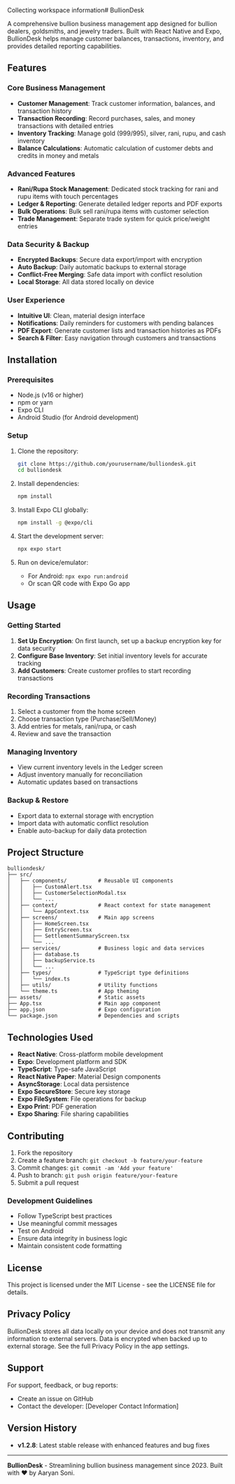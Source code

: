 Collecting workspace information# BullionDesk

A comprehensive bullion business management app designed for bullion dealers, goldsmiths, and jewelry traders. Built with React Native and Expo, BullionDesk helps manage customer balances, transactions, inventory, and provides detailed reporting capabilities.

## Features

### Core Business Management
- **Customer Management**: Track customer information, balances, and transaction history
- **Transaction Recording**: Record purchases, sales, and money transactions with detailed entries
- **Inventory Tracking**: Manage gold (999/995), silver, rani, rupu, and cash inventory
- **Balance Calculations**: Automatic calculation of customer debts and credits in money and metals

### Advanced Features
- **Rani/Rupa Stock Management**: Dedicated stock tracking for rani and rupu items with touch percentages
- **Ledger & Reporting**: Generate detailed ledger reports and PDF exports
- **Bulk Operations**: Bulk sell rani/rupa items with customer selection
- **Trade Management**: Separate trade system for quick price/weight entries

### Data Security & Backup
- **Encrypted Backups**: Secure data export/import with encryption
- **Auto Backup**: Daily automatic backups to external storage
- **Conflict-Free Merging**: Safe data import with conflict resolution
- **Local Storage**: All data stored locally on device

### User Experience
- **Intuitive UI**: Clean, material design interface
- **Notifications**: Daily reminders for customers with pending balances
- **PDF Export**: Generate customer lists and transaction histories as PDFs
- **Search & Filter**: Easy navigation through customers and transactions

## Installation

### Prerequisites
- Node.js (v16 or higher)
- npm or yarn
- Expo CLI
- Android Studio (for Android development)

### Setup
1. Clone the repository:
   ```bash
   git clone https://github.com/yourusername/bulliondesk.git
   cd bulliondesk
   ```

2. Install dependencies:
   ```bash
   npm install
   ```

3. Install Expo CLI globally:
   ```bash
   npm install -g @expo/cli
   ```

4. Start the development server:
   ```bash
   npx expo start
   ```

5. Run on device/emulator:
   - For Android: `npx expo run:android`
   - Or scan QR code with Expo Go app

## Usage

### Getting Started
1. **Set Up Encryption**: On first launch, set up a backup encryption key for data security
2. **Configure Base Inventory**: Set initial inventory levels for accurate tracking
3. **Add Customers**: Create customer profiles to start recording transactions

### Recording Transactions
1. Select a customer from the home screen
2. Choose transaction type (Purchase/Sell/Money)
3. Add entries for metals, rani/rupa, or cash
4. Review and save the transaction

### Managing Inventory
- View current inventory levels in the Ledger screen
- Adjust inventory manually for reconciliation
- Automatic updates based on transactions

### Backup & Restore
- Export data to external storage with encryption
- Import data with automatic conflict resolution
- Enable auto-backup for daily data protection

## Project Structure

```
bulliondesk/
├── src/
│   ├── components/          # Reusable UI components
│   │   ├── CustomAlert.tsx
│   │   ├── CustomerSelectionModal.tsx
│   │   └── ...
│   ├── context/             # React context for state management
│   │   └── AppContext.tsx
│   ├── screens/             # Main app screens
│   │   ├── HomeScreen.tsx
│   │   ├── EntryScreen.tsx
│   │   ├── SettlementSummaryScreen.tsx
│   │   └── ...
│   ├── services/            # Business logic and data services
│   │   ├── database.ts
│   │   ├── backupService.ts
│   │   └── ...
│   ├── types/               # TypeScript type definitions
│   │   └── index.ts
│   ├── utils/               # Utility functions
│   └── theme.ts             # App theming
├── assets/                  # Static assets
├── App.tsx                  # Main app component
├── app.json                 # Expo configuration
└── package.json             # Dependencies and scripts
```

## Technologies Used

- **React Native**: Cross-platform mobile development
- **Expo**: Development platform and SDK
- **TypeScript**: Type-safe JavaScript
- **React Native Paper**: Material Design components
- **AsyncStorage**: Local data persistence
- **Expo SecureStore**: Secure key storage
- **Expo FileSystem**: File operations for backup
- **Expo Print**: PDF generation
- **Expo Sharing**: File sharing capabilities

## Contributing

1. Fork the repository
2. Create a feature branch: `git checkout -b feature/your-feature`
3. Commit changes: `git commit -am 'Add your feature'`
4. Push to branch: `git push origin feature/your-feature`
5. Submit a pull request

### Development Guidelines
- Follow TypeScript best practices
- Use meaningful commit messages
- Test on Android
- Ensure data integrity in business logic
- Maintain consistent code formatting

## License

This project is licensed under the MIT License - see the LICENSE file for details.

## Privacy Policy

BullionDesk stores all data locally on your device and does not transmit any information to external servers. Data is encrypted when backed up to external storage. See the full Privacy Policy in the app settings.

## Support

For support, feedback, or bug reports:
- Create an issue on GitHub
- Contact the developer: [Developer Contact Information]

## Version History

- **v1.2.8**: Latest stable release with enhanced features and bug fixes

---

**BullionDesk** - Streamlining bullion business management since 2023. Built with ❤️ by Aaryan Soni.